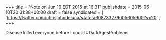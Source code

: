 +++
title = "Note on Jun 10 EDT 2015 at 16:31"
publishdate = 2015-06-10T20:31:38+00:00
draft = false
syndicated = [ 'https://twitter.com/chrisjohndeluca/status/608733279005605900?s=20' ]
+++

Disease killed everyone before I could #DarkAgesProblems
